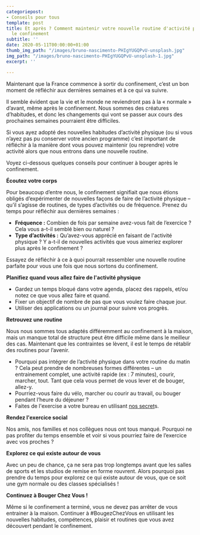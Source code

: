 ```yaml
---
categoriepost:
- Conseils pour tous
template: post
title: Et après ? Comment maintenir votre nouvelle routine d'activité physique après
  le confinement
subtitle: ''
date: 2020-05-11T00:00:00+01:00
thumb_img_path: "/images/bruno-nascimento-PHIgYUGQPvU-unsplash.jpg"
img_path: "/images/bruno-nascimento-PHIgYUGQPvU-unsplash-1.jpg"
excerpt: ''

---
```

Maintenant que la France commence à sortir du confinement, c’est un bon moment de réfléchir aux dernières semaines et à ce qui va suivre.

Il semble évident que la vie et le monde ne reviendront pas à la « normale » d’avant, même après le confinement. Nous sommes des créatures d’habitudes, et donc les changements qui vont se passer aux cours des prochaines semaines pourraient être difficiles.

Si vous ayez adopté des nouvelles habitudes d’activité physique (ou si vous n’ayez pas pu conserver votre ancien programme) c’est important de réfléchir à la manière dont vous pouvez maintenir (ou reprendre) votre activité alors que nous entrons dans une nouvelle routine.

Voyez ci-dessous quelques conseils pour continuer à bouger après le confinement.

**Écoutez votre corps**

Pour beaucoup d’entre nous, le confinement signifiait que nous étions obligés d’expérimenter de nouvelles façons de faire de l’activité physique – qu’il s’agisse de routines, de types d’activités ou de fréquence. Prenez du temps pour réfléchir aux dernières semaines :

* **Fréquence :** Combien de fois par semaine avez-vous fait de l’exercice ? Cela vous a-t-il semblé bien ou naturel ?
* **Type d’activités :** Qu’avez-vous apprécié en faisant de l'activité physique ? Y a-t-il de nouvelles activités que vous aimeriez explorer plus après le confinement ?

Essayez de réfléchir à ce à quoi pourrait ressembler une nouvelle routine parfaite pour vous une fois que nous sortons du confinement.

**Planifiez quand vous allez faire de l'activité physique**

* Gardez un temps bloqué dans votre agenda, placez des rappels, et/ou notez ce que vous allez faire et quand.
* Fixer un objectif de nombre de pas que vous voulez faire chaque jour.
* Utiliser des applications ou un journal pour suivre vos progrès.

**Retrouvez une routine**

Nous nous sommes tous adaptés différemment au confinement à la maison, mais un manque total de structure peut être difficile même dans le meilleur des cas. Maintenant que les contraintes se lèvent, il est le temps de rétablir des routines pour l’avenir.

* Pourquoi pas intégrer de l’activité physique dans votre routine du matin ? Cela peut prendre de nombreuses formes différentes – un entrainement complet, une activité rapide (ex : 7 minutes), courir, marcher, tout. Tant que cela vous permet de vous lever et de bouger, allez-y.
* Pourriez-vous faire du vélo, marcher ou courir au travail, ou bouger pendant l’heure du déjeuner ?
* Faites de l'exercise a votre bureau en utilisant [nos secret](https://bougezchezvous.fr/posts/le-secret-du-jour-comment-faire-du-sport-pendant-une-r%C3%A9union-t%C3%A9l%C3%A9phonique/)s.

**Rendez l'exercice social**

Nos amis, nos familles et nos collègues nous ont tous manqué. Pourquoi ne pas profiter du temps ensemble et voir si vous pourriez faire de l’exercice avec vos proches ?

**Explorez ce qui existe autour de vous**

Avec un peu de chance, ça ne sera pas trop longtemps avant que les salles de sports et les studios de remise en forme rouvrent. Alors pourquoi pas prendre du temps pour explorez ce qui existe autour de vous, que ce soit une gym normale ou des classes spécialisés !

**Continuez à Bouger Chez Vous !**

Même si le confinement a terminé, vous ne devez pas arrêter de vous entrainer à la maison. Continuer à #BougezChezVous en utilisant les nouvelles habitudes, compétences, plaisir et routines que vous avez découvert pendant le confinement.
